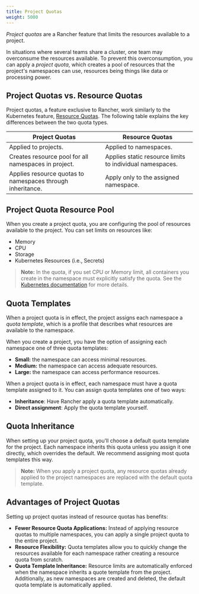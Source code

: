```yaml
---
title: Project Quotas
weight: 5000
---
```

_Project quotas_ are a Rancher feature that limits the resources available to a project.

In situations where several teams share a cluster, one team may overconsume the resources available. To prevent this overconsumption, you can apply a _project quota_, which creates a pool of resources that the project's namespaces can use, resources being things like data or processing power.

## Project Quotas vs. Resource Quotas

Project quotas, a feature exclusive to Rancher, work similarly to the Kubernetes feature, [Resource Quotas](https://kubernetes.io/docs/concepts/policy/resource-quotas/). The following table explains the key differences between the two quota types.


Project Quotas | Resource Quotas 
---------|----------
 Applied to projects. | Applied to namespaces. 
 Creates resource pool for all namespaces in project. | Applies static resource limits to individual namespaces. 
 Applies resource quotas to namespaces through inheritance. | Apply only to the assigned namespace.

## Project Quota Resource Pool

When you create a project quota, you are configuring the pool of resources available to the project. You can set limits on resources like:

- Memory
- CPU
- Storage
- Kubernetes Resources (i.e., Secrets)

>**Note:** In the quota, if you set CPU or Memory limit, all containers you create in the namespace must explicitly satisfy the quota. See the [Kubernetes documentation](https://kubernetes.io/docs/concepts/policy/resource-quotas/#requests-vs-limits) for more details.

## Quota Templates

When a project quota is in effect, the project assigns each namespace a _quota template_, which is a profile that describes what resources are available to the namespace.

When you create a project, you have the option of assigning each namespace one of three quota templates:

- **Small:** the namespace can access minimal resources.
- **Medium:** the namespace can access adequate resources.
- **Large:** the namespace can access performance resources.

When a project quota is in effect, each namespace must have a quota template assigned to it. You can assign quota templates one of two ways:

- **Inheritance**: Have Rancher apply a quota template automatically.
- **Direct assignment**: Apply the quota template yourself.

## Quota Inheritance

When setting up your project quota, you'll choose a default quota template for the project. Each namespace inherits this quota unless you assign it one directly, which overrides the default. We recommend assigning most quota templates this way.

>**Note:** When you apply a project quota, any resource quotas already applied to the project namespaces are replaced with the default quota template.

## Advantages of Project Quotas

Setting up project quotas instead of resource quotas has benefits:

- **Fewer Resource Quota Applications:** Instead of applying resource quotas to multiple namespaces, you can apply a single project quota to the entire project.
- **Resource Flexibility:** Quota templates allow you to quickly change the resources available for each namespace rather creating a resource quota from scratch.
- **Quota Template Inheritance:** Resource limits are automatically enforced when the namespace inherits a quote template from the project. Additionally, as new namespaces are created and deleted, the default quota template is automatically applied.
